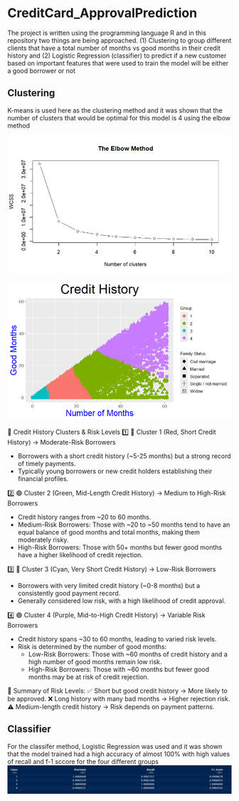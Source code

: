# CreditCard_ApprovalPrediction
The project is written using the programming language R and in this repository two things are being approached. (1) Clustering to group different clients that have a total number of months vs good months in their credit history and (2) Logistic Regression (classifier) to predict if a new customer based on important features that were used to train the model will be either a good borrower or not

## Clustering ##
K-means is used here as the clustering method and it was shown that the number of clusters that would be optimal for this model is 4 using the elbow method

![](wcss.png)


![](credit_history_group.png)

📌 Credit History Clusters & Risk Levels
1️⃣ 🔴 Cluster 1 (Red, Short Credit History) → Moderate-Risk Borrowers
- Borrowers with a short credit history (~5-25 months) but a strong record of timely payments.
- Typically young borrowers or new credit holders establishing their financial profiles.
  
2️⃣ 🟢 Cluster 2 (Green, Mid-Length Credit History) → Medium to High-Risk Borrowers
- Credit history ranges from ~20 to 60 months.
- Medium-Risk Borrowers: Those with ~20 to ~50 months tend to have an equal balance of good months and total months, making them moderately risky.
- High-Risk Borrowers: Those with 50+ months but fewer good months have a higher likelihood of credit rejection.
  
3️⃣ 🔵 Cluster 3 (Cyan, Very Short Credit History) → Low-Risk Borrowers
- Borrowers with very limited credit history (~0-8 months) but a consistently good payment record.
- Generally considered low risk, with a high likelihood of credit approval.
  
4️⃣ 🟣 Cluster 4 (Purple, Mid-to-High Credit History) → Variable Risk Borrowers
- Credit history spans ~30 to 60 months, leading to varied risk levels.
- Risk is determined by the number of good months:
  - Low-Risk Borrowers: Those with ~60 months of credit history and a high number of good months remain low risk.
  - High-Risk Borrowers: Those with ~60 months but fewer good months may be at risk of credit rejection.

🚀 Summary of Risk Levels:
✅ Short but good credit history → More likely to be approved.
❌ Long history with many bad months → Higher rejection risk.
⚠️ Medium-length credit history → Risk depends on payment patterns.

## Classifier ##
For the classifer method, Logistic Regression was used and it was shown that the model trained had a high accuracy of almost 100% with high values of recall and f-1 sccore for the four different groups
![](important_values.png)



